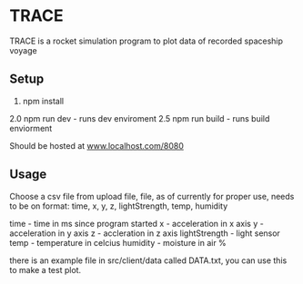# TRACE
TRACE is a rocket simulation program to plot data of recorded spaceship voyage

## Setup
1. npm install

2.0 npm run dev - runs dev enviroment
2.5 npm run build - runs build enviorment

Should be hosted at www.localhost.com/8080

## Usage
Choose a csv file from upload file, file, as of currently for proper use, needs to be on format:
time, x, y, z, lightStrength, temp, humidity

time - time in ms since program started
x - acceleration in x axis
y - acceleration in y axis
z - accleration in z axis
lightStrength - light sensor
temp - temperature in celcius
humidity - moisture in air %

there is an example file in src/client/data called DATA.txt, you can use this to make a test plot.

